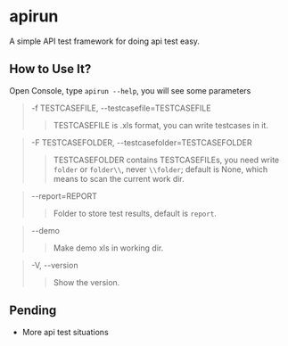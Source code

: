 # apirun
A simple API test framework for doing api test easy.
## How to Use It?
Open Console, type `apirun --help`, you will see some parameters
>-f TESTCASEFILE, --testcasefile=TESTCASEFILE
>>TESTCASEFILE is .xls format, you can write testcases in it.

> -F TESTCASEFOLDER, --testcasefolder=TESTCASEFOLDER
>>TESTCASEFOLDER contains TESTCASEFILEs, you need write `folder` or `folder\\`, never `\\folder`; default is None, which means to scan the current work dir.

>--report=REPORT
>>Folder to store test results, default is `report`.

>--demo
>>Make demo xls in working dir.

>-V, --version
>>Show the version.

## Pending
* More api test situations
